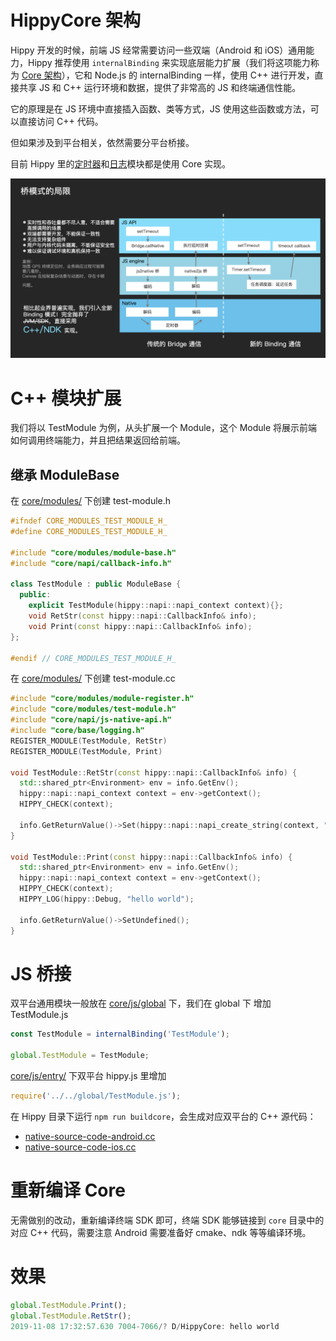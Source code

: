 # HippyCore 架构

Hippy 开发的时候，前端 JS 经常需要访问一些双端（Android 和 iOS）通用能力，Hippy 推荐使用 `internalBinding` 来实现底层能力扩展（我们将这项能力称为 [Core 架构](//github.com/Tencent/Hippy/tree/master/core)），它和 Node.js 的 internalBinding 一样，使用 C++ 进行开发，直接共享 JS 和 C++ 运行环境和数据，提供了非常高的 JS 和终端通信性能。

它的原理是在 JS 环境中直接插入函数、类等方式，JS 使用这些函数或方法，可以直接访问 C++ 代码。

但如果涉及到平台相关，依然需要分平台桥接。

目前 Hippy 里的[定时器](../guide/timer.md)和[日志](../guide/console.md)模块都是使用 Core 实现。

![Core 架构对比](../assets/img/hippy-core.png)

# C++ 模块扩展

我们将以 TestModule 为例，从头扩展一个 Module，这个 Module 将展示前端如何调用终端能力，并且把结果返回给前端。

## 继承 ModuleBase

在 [core/modules/](//github.com/Tencent/Hippy/tree/master/driver/js/core/modules) 下创建 test-module.h

```cpp
#ifndef CORE_MODULES_TEST_MODULE_H_
#define CORE_MODULES_TEST_MODULE_H_

#include "core/modules/module-base.h"
#include "core/napi/callback-info.h"

class TestModule : public ModuleBase {
  public:
    explicit TestModule(hippy::napi::napi_context context){};
    void RetStr(const hippy::napi::CallbackInfo& info);
    void Print(const hippy::napi::CallbackInfo& info);
};

#endif // CORE_MODULES_TEST_MODULE_H_
```

在 [core/modules/](//github.com/Tencent/Hippy/tree/master/driver/js/core/modules) 下创建 test-module.cc

```cpp
#include "core/modules/module-register.h"
#include "core/modules/test-module.h"
#include "core/napi/js-native-api.h"
#include "core/base/logging.h"
REGISTER_MODULE(TestModule, RetStr)
REGISTER_MODULE(TestModule, Print)

void TestModule::RetStr(const hippy::napi::CallbackInfo& info) {
  std::shared_ptr<Environment> env = info.GetEnv();
  hippy::napi::napi_context context = env->getContext();
  HIPPY_CHECK(context);

  info.GetReturnValue()->Set(hippy::napi::napi_create_string(context, "hello world"));
}

void TestModule::Print(const hippy::napi::CallbackInfo& info) {
  std::shared_ptr<Environment> env = info.GetEnv();
  hippy::napi::napi_context context = env->getContext();
  HIPPY_CHECK(context);
  HIPPY_LOG(hippy::Debug, "hello world");

  info.GetReturnValue()->SetUndefined();
}

```

# JS 桥接

双平台通用模块一般放在 [core/js/global](//github.com/Tencent/Hippy/tree/master/driver/js/core/js/global) 下，我们在 global 下 增加 TestModule.js

```js
const TestModule = internalBinding('TestModule');

global.TestModule = TestModule;
```

[core/js/entry/](//github.com/Tencent/Hippy/tree/master/driver/js/core/js/entry) 下双平台 hippy.js 里增加

```js
require('../../global/TestModule.js');
```

在 Hippy 目录下运行 `npm run buildcore`，会生成对应双平台的 C++ 源代码：

* [native-source-code-android.cc](//github.com/Tencent/Hippy/blob/master/core/napi/v8/native-source-code-android.cc)
* [native-source-code-ios.cc](//github.com/Tencent/Hippy/blob/master/core/napi/jsc/native-source-code-ios.cc)

# 重新编译 Core

无需做别的改动，重新编译终端 SDK 即可，终端 SDK 能够链接到 `core` 目录中的对应 C++ 代码，需要注意 Android 需要准备好 cmake、ndk 等等编译环境。

# 效果

```js
global.TestModule.Print();
global.TestModule.RetStr();
2019-11-08 17:32:57.630 7004-7066/? D/HippyCore: hello world
```

